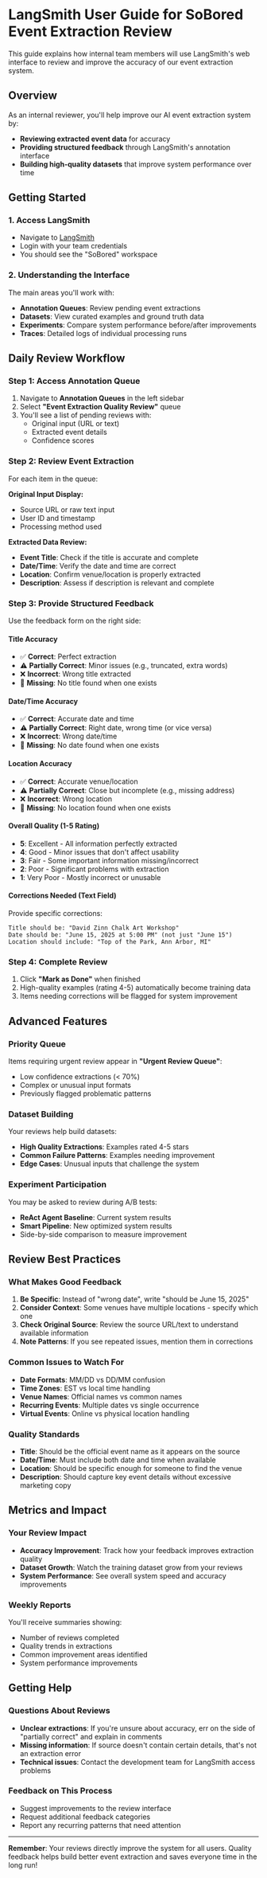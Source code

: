# LangSmith User Guide for SoBored Event Extraction Review

This guide explains how internal team members will use LangSmith's web interface to review and improve the accuracy of our event extraction system.

## Overview

As an internal reviewer, you'll help improve our AI event extraction system by:
- **Reviewing extracted event data** for accuracy
- **Providing structured feedback** through LangSmith's annotation interface  
- **Building high-quality datasets** that improve system performance over time

## Getting Started

### 1. Access LangSmith
- Navigate to [LangSmith](https://smith.langchain.com)
- Login with your team credentials
- You should see the "SoBored" workspace

### 2. Understanding the Interface
The main areas you'll work with:
- **Annotation Queues**: Review pending event extractions
- **Datasets**: View curated examples and ground truth data
- **Experiments**: Compare system performance before/after improvements
- **Traces**: Detailed logs of individual processing runs

## Daily Review Workflow

### Step 1: Access Annotation Queue
1. Navigate to **Annotation Queues** in the left sidebar
2. Select **"Event Extraction Quality Review"** queue
3. You'll see a list of pending reviews with:
   - Original input (URL or text)
   - Extracted event details
   - Confidence scores

### Step 2: Review Event Extraction
For each item in the queue:

**Original Input Display:**
- Source URL or raw text input
- User ID and timestamp
- Processing method used

**Extracted Data Review:**
- **Event Title**: Check if the title is accurate and complete
- **Date/Time**: Verify the date and time are correct
- **Location**: Confirm venue/location is properly extracted  
- **Description**: Assess if description is relevant and complete

### Step 3: Provide Structured Feedback
Use the feedback form on the right side:

#### Title Accuracy
- ✅ **Correct**: Perfect extraction
- ⚠️ **Partially Correct**: Minor issues (e.g., truncated, extra words)
- ❌ **Incorrect**: Wrong title extracted
- 🚫 **Missing**: No title found when one exists

#### Date/Time Accuracy  
- ✅ **Correct**: Accurate date and time
- ⚠️ **Partially Correct**: Right date, wrong time (or vice versa)
- ❌ **Incorrect**: Wrong date/time
- 🚫 **Missing**: No date found when one exists

#### Location Accuracy
- ✅ **Correct**: Accurate venue/location
- ⚠️ **Partially Correct**: Close but incomplete (e.g., missing address)
- ❌ **Incorrect**: Wrong location
- 🚫 **Missing**: No location found when one exists

#### Overall Quality (1-5 Rating)
- **5**: Excellent - All information perfectly extracted
- **4**: Good - Minor issues that don't affect usability
- **3**: Fair - Some important information missing/incorrect
- **2**: Poor - Significant problems with extraction
- **1**: Very Poor - Mostly incorrect or unusable

#### Corrections Needed (Text Field)
Provide specific corrections:
```
Title should be: "David Zinn Chalk Art Workshop"
Date should be: "June 15, 2025 at 5:00 PM" (not just "June 15")  
Location should include: "Top of the Park, Ann Arbor, MI"
```

### Step 4: Complete Review
1. Click **"Mark as Done"** when finished
2. High-quality examples (rating 4-5) automatically become training data
3. Items needing corrections will be flagged for system improvement

## Advanced Features

### Priority Queue
Items requiring urgent review appear in **"Urgent Review Queue"**:
- Low confidence extractions (< 70%)
- Complex or unusual input formats
- Previously flagged problematic patterns

### Dataset Building
Your reviews help build datasets:
- **High Quality Extractions**: Examples rated 4-5 stars
- **Common Failure Patterns**: Examples needing improvement
- **Edge Cases**: Unusual inputs that challenge the system

### Experiment Participation
You may be asked to review during A/B tests:
- **ReAct Agent Baseline**: Current system results
- **Smart Pipeline**: New optimized system results  
- Side-by-side comparison to measure improvement

## Review Best Practices

### What Makes Good Feedback
1. **Be Specific**: Instead of "wrong date", write "should be June 15, 2025"
2. **Consider Context**: Some venues have multiple locations - specify which one
3. **Check Original Source**: Review the source URL/text to understand available information
4. **Note Patterns**: If you see repeated issues, mention them in corrections

### Common Issues to Watch For
- **Date Formats**: MM/DD vs DD/MM confusion
- **Time Zones**: EST vs local time handling
- **Venue Names**: Official names vs common names
- **Recurring Events**: Multiple dates vs single occurrence
- **Virtual Events**: Online vs physical location handling

### Quality Standards
- **Title**: Should be the official event name as it appears on the source
- **Date/Time**: Must include both date and time when available
- **Location**: Should be specific enough for someone to find the venue
- **Description**: Should capture key event details without excessive marketing copy

## Metrics and Impact

### Your Review Impact
- **Accuracy Improvement**: Track how your feedback improves extraction quality
- **Dataset Growth**: Watch the training dataset grow from your reviews
- **System Performance**: See overall system speed and accuracy improvements

### Weekly Reports
You'll receive summaries showing:
- Number of reviews completed
- Quality trends in extractions
- Common improvement areas identified
- System performance improvements

## Getting Help

### Questions About Reviews
- **Unclear extractions**: If you're unsure about accuracy, err on the side of "partially correct" and explain in comments
- **Missing information**: If source doesn't contain certain details, that's not an extraction error
- **Technical issues**: Contact the development team for LangSmith access problems

### Feedback on This Process
- Suggest improvements to the review interface
- Request additional feedback categories
- Report any recurring patterns that need attention

---

**Remember**: Your reviews directly improve the system for all users. Quality feedback helps build better event extraction and saves everyone time in the long run!